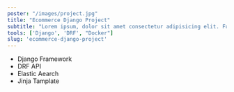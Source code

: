 ```yaml
---
poster: "/images/project.jpg"
title: "Ecommerce Django Project"
subtitle: "Lorem ipsum, dolor sit amet consectetur adipisicing elit. Fugiat, perferendis."
tools: ['Django', 'DRF', "Docker"]
slug: 'ecommerce-django-project'
---
```


- Django Framework
- DRF API
- Elastic Aearch
- Jinja Tamplate